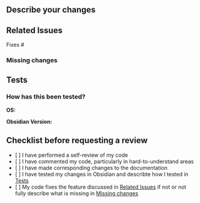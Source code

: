 <!-- In the title above, provide a meaningful summary with [FIX] for bug fix and [FEAT] for new feature --->

## Describe your changes
<!-- Describe your changes in detail --->

## Related Issues
Fixes # <!-- Issue number --->
### Missing changes
<!-- Describe the changes what are missing which are describe in the Issue but are not implemented by this pull request --->

## Tests
### How has this been tested?
**OS:** <!-- e.g. Win10 --->

**Obsidian Version:** <!-- e.g. v1.5.1 --->

<!-- Please describe the tests that you ran to verify your changes and if there was successful or not. --->

## Checklist before requesting a review
- [<!-- x --> ] I have performed a self-review of my code
- [<!-- x --> ] I have commented my code, particularly in hard-to-understand areas
- [<!-- x --> ] I have made corresponding changes to the documentation
- [<!-- x --> ] I have tested my changes in Obsidian and describte how I tested in [Tests](#tests)
- [<!-- x --> ] My code fixes the feature discussed in [Related Issues](#related-issues) if not or not fully describe what is missing in [Missing changes](#missing-changes)

